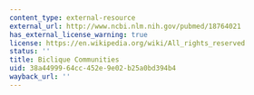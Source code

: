```yaml
---
content_type: external-resource
external_url: http://www.ncbi.nlm.nih.gov/pubmed/18764021
has_external_license_warning: true
license: https://en.wikipedia.org/wiki/All_rights_reserved
status: ''
title: Biclique Communities
uid: 38a44999-64cc-452e-9e02-b25a0bd394b4
wayback_url: ''
---
```

